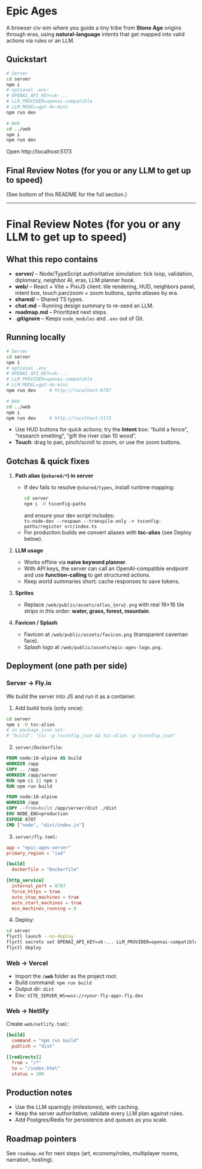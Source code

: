 # Epic Ages

A browser civ-sim where you guide a tiny tribe from **Stone Age** origins through eras, using **natural-language** intents that get mapped into valid actions via rules or an LLM.

## Quickstart
```bash
# Server
cd server
npm i
# optional .env:
# OPENAI_API_KEY=sk-...
# LLM_PROVIDER=openai-compatible
# LLM_MODEL=gpt-4o-mini
npm run dev

# Web
cd ../web
npm i
npm run dev
```
Open http://localhost:5173

## Final Review Notes (for you or any LLM to get up to speed)
(See bottom of this README for the full section.)


---

# Final Review Notes (for you or any LLM to get up to speed)

## What this repo contains
- **server/** – Node/TypeScript authoritative simulation: tick loop, validation, diplomacy, neighbor AI, eras, LLM planner hook.
- **web/** – React + Vite + PixiJS client: tile rendering, HUD, neighbors panel, intent box, touch pan/zoom + zoom buttons, sprite atlases by era.
- **shared/** – Shared TS types.
- **chat.md** – Running design summary to re-seed an LLM.
- **roadmap.md** – Prioritized next steps.
- **.gitignore** – Keeps `node_modules` and `.env` out of Git.

## Running locally
```bash
# Server
cd server
npm i
# optional .env
# OPENAI_API_KEY=sk-...
# LLM_PROVIDER=openai-compatible
# LLM_MODEL=gpt-4o-mini
npm run dev     # http://localhost:8787

# Web
cd ../web
npm i
npm run dev     # http://localhost:5173
```
- Use HUD buttons for quick actions; try the **Intent** box: “build a fence”, “research smelting”, “gift the river clan 10 wood”.
- **Touch**: drag to pan, pinch/scroll to zoom, or use the zoom buttons.

## Gotchas & quick fixes
1. **Path alias (`@shared/*`) in server**  
   - If dev fails to resolve `@shared/types`, install runtime mapping:
     ```bash
     cd server
     npm i -D tsconfig-paths
     ```
     and ensure your dev script includes:  
     `ts-node-dev --respawn --transpile-only -r tsconfig-paths/register src/index.ts`
   - For production builds we convert aliases with **tsc-alias** (see Deploy below).

2. **LLM usage**  
   - Works offline via **naive keyword planner**.  
   - With API keys, the server can call an OpenAI-compatible endpoint and use **function-calling** to get structured actions.
   - Keep world summaries short; cache responses to save tokens.

3. **Sprites**  
   - Replace `/web/public/assets/atlas_{era}.png` with real 16×16 tile strips in this order: **water, grass, forest, mountain**.

4. **Favicon / Splash**  
   - Favicon at `/web/public/assets/favicon.png` (transparent caveman face).  
   - Splash logo at `/web/public/assets/epic-ages-logo.png`.

## Deployment (one path per side)

### Server → Fly.io
We build the server into JS and run it as a container.

1) Add build tools (only once):
```bash
cd server
npm i -D tsc-alias
# in package.json set:
# "build": "tsc -p tsconfig.json && tsc-alias -p tsconfig.json"
```

2) `server/Dockerfile`:
```Dockerfile
FROM node:18-alpine AS build
WORKDIR /app
COPY .. /app
WORKDIR /app/server
RUN npm ci || npm i
RUN npm run build

FROM node:18-alpine
WORKDIR /app
COPY --from=build /app/server/dist ./dist
ENV NODE_ENV=production
EXPOSE 8787
CMD ["node", "dist/index.js"]
```

3) `server/fly.toml`:
```toml
app = "epic-ages-server"
primary_region = "iad"

[build]
  dockerfile = "Dockerfile"

[http_service]
  internal_port = 8787
  force_https = true
  auto_stop_machines = true
  auto_start_machines = true
  min_machines_running = 0
```

4) Deploy:
```bash
cd server
flyctl launch --no-deploy
flyctl secrets set OPENAI_API_KEY=sk-... LLM_PROVIDER=openai-compatible LLM_MODEL=gpt-4o-mini
flyctl deploy
```

### Web → Vercel
- Import the **`/web`** folder as the project root.
- Build command: `npm run build`
- Output dir: `dist`
- Env: `VITE_SERVER_WS=wss://<your-fly-app>.fly.dev`

### Web → Netlify
Create `web/netlify.toml`:
```toml
[build]
  command = "npm run build"
  publish = "dist"

[[redirects]]
  from = "/*"
  to = "/index.html"
  status = 200
```

## Production notes
- Use the LLM sparingly (milestones), with caching.
- Keep the server authoritative; validate every LLM plan against rules.
- Add Postgres/Redis for persistence and queues as you scale.

## Roadmap pointers
See `roadmap.md` for next steps (art, economy/roles, multiplayer rooms, narration, hosting).
